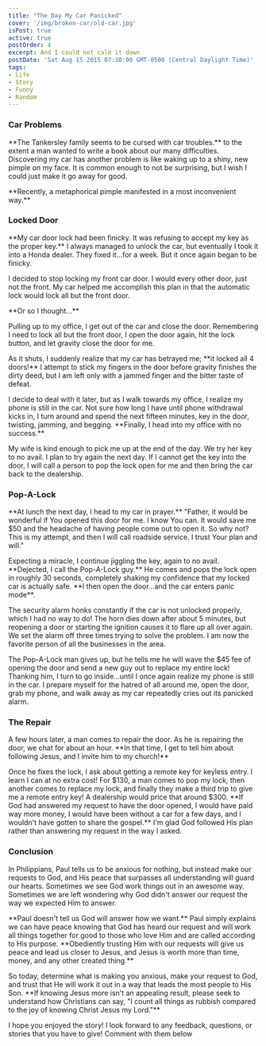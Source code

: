 ```yaml
---
title: "The Day My Car Panicked"
cover: '/img/broken-car/old-car.jpg'
isPost: true
active: true
postOrder: 4
excerpt: And I could not calm it down
postDate: 'Sat Aug 15 2015 07:30:00 GMT-0500 (Central Daylight Time)'
tags:
- Life
- Story
- Funny
- Random
---
```


<h3>Car Problems</h3>
<p>**The Tankersley family seems to be cursed with car troubles.**  to the extent a man wanted to write a book 
about our many difficulties. Discovering my car has another 
problem is like waking up to a shiny, new pimple on my face.  It is common enough to not be
surprising, but I wish I could just make it go away for good.</p>

<p>**Recently, a metaphorical pimple manifested in a most inconvenient way.**</p>

<h3>Locked Door</h3>
<p>**My car door lock had been finicky.  It was refusing to accept my key as the proper key.**  I always managed to unlock the car, but
eventually I took it into a Honda dealer.  They fixed it...for a week.  But it once again began to be finicky.</p>

<p>I decided to stop locking my front car door.  I would every other door, just not the front.  My car helped me accomplish this plan
in that the automatic lock would lock all but the front door.</p>

<p>**Or so I thought...**</p>

<p>Pulling up to my office, I get out of the car and close the door.  Remembering I need to lock all but the
front door, I open the door again, hit the lock button, and let gravity close the door for me.</p>

<p>As it shuts, I suddenly realize that my car has betrayed me; **it locked all 4 doors!**  I attempt
to stick my fingers in the door before gravity finishes the dirty deed, but I am left only with a jammed finger
and the bitter taste of defeat.<p>
	
<p>I decide to deal with it later, but as I walk towards my office, I realize my phone is still in the car.
Not sure how long I have until phone withdrawal kicks in, I turn around and spend the next fifteen minutes,
key in the door, twisting, jamming, and begging.  **Finally, I head into my office with no success.**</p>

<p>My wife is kind enough to pick me up at the end of the day.  We try her key to no avail.  I plan to try
again the next day.  If I cannot get the key into the door, I will call a person to pop the lock open for
me and then bring the car back to the dealership.</p>

<h3>Pop-A-Lock</h3>

<p>**At lunch the next day, I head to my car in prayer.**  "Father, it would be wonderful if You opened this door
for me.  I know You can.  It would save me $50 and the headache of having people come out
to open it.  So why not?  This is my attempt, and then I will call roadside service.
I trust Your plan and will."</p>

<p>Expecting a miracle, I continue jiggling the key, again to no avail.  **Dejected, I call the Pop-A-Lock guy.**
He comes and pops the lock open in roughly 30 seconds, completely shaking my confidence
that my locked car is actually safe.  **I then open the door...and the car enters panic mode**.</p>

<p>The security alarm honks constantly if the car is not unlocked properly, which I had no way to do!
The horn dies down after about 5 minutes, but
reopening a door or starting the ignition causes it to flare up all over again.  We set the alarm off
three times trying to solve the problem.  I am now the favorite person of all the businesses in the area.</p>

<p>The Pop-A-Lock man gives up, but he tells me he will wave the $45 fee of opening the door and
send a new guy out to replace my entire lock!  Thanking him, I turn to go inside...until I once again realize
my phone is still in the car.  I prepare myself for the hatred of all around me, open the door, grab my phone,
and walk away as my car repeatedly cries out its panicked alarm.<p>

<h3>The Repair</h3>
<p>A few hours later, a man comes to repair the door.  As he is repairing the door, we chat for about an hour.
**In that time, I get to tell him about following Jesus, and I invite him to my church!**</p> 

<p>Once he fixes the lock, I ask about getting a remote key for keyless entry.  I learn I can at no extra cost!
For $130, a man comes to pop my lock, then another comes to replace my lock, and finally they make a third
trip to give me a remote entry key!  A dealership would price that around $300. **If God had answered
my request to have the door opened, I would have paid way more money, I would have been without
a car for a few days, and I wouldn't have gotten to share the gospel.**  I'm glad God followed His plan rather
than answering my request in the way I asked.</p>

<h3>Conclusion</h3>
<p> In Philippians, Paul tells us to be anxious for nothing, but instead make our requests to God, and 
His peace that surpasses all understanding will guard our hearts.  Sometimes we see God work things out in an awesome way.
Sometimes we are left wondering why God didn't answer our request
the way we expected Him to answer.</p>

<p>**Paul doesn't tell us God will answer how we want.**  Paul simply explains
we can have peace knowing that God has heard our request and will work all things together for good to
those who love Him and are called according to His purpose.  **Obediently trusting Him with our requests will
give us peace and lead us closer to Jesus, and Jesus is worth more than time, money, and any
other created thing.**</p>

<p>So today, determine what is making you anxious, make your request to God, and trust that He
will work it out in a way that leads the most people to His Son.  **If knowing Jesus more isn't an
appealing result, please seek to understand how Christians can say, "I count all things as rubbish compared
to the joy of knowing Christ Jesus my Lord."**</p>

<p>I hope you enjoyed the story!  I look forward to any feedback, questions, or stories that you have to give!
Comment with them below</p>